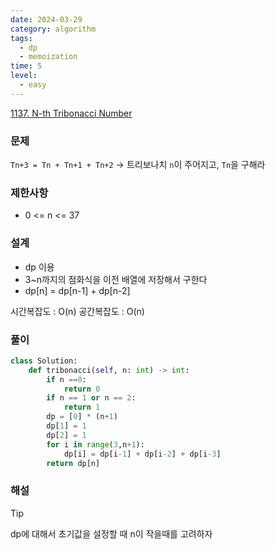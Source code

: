 ```yaml
---
date: 2024-03-29
category: algorithm
tags:
  - dp
  - memoization
time: 5
level:
  - easy
---
```

[1137. N-th Tribonacci Number](https://leetcode.com/problems/n-th-tribonacci-number/)
### 문제
`Tn+3 = Tn + Tn+1 + Tn+2` -> 트리보나치
`n`이 주어지고, `Tn`을 구해라
### 제한사항
- 0 <= n <= 37
### 설계
- dp 이용
- 3~n까지의 점화식을 이전 배열에 저장해서 구한다
- dp[n] = dp[n-1] + dp[n-2]

시간복잡도 : O(n)
공간복잡도 : O(n)
### 풀이
```python
class Solution:
    def tribonacci(self, n: int) -> int:
        if n ==0:
            return 0
        if n == 1 or n == 2:
            return 1
        dp = [0] * (n+1)
        dp[1] = 1
        dp[2] = 1
        for i in range(3,n+1):
            dp[i] = dp[i-1] + dp[i-2] + dp[i-3]
        return dp[n]
```

### 해설

>[!tip]
>dp에 대해서 초기값을 설정할 때 n이 작을때를 고려하자

